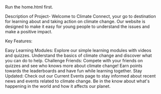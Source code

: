 Run the home.html first. 

Description of Project-
Welcome to Climate Connect, your go to destination for learning about and taking action on climate change. Our website is designed to make it easy for young people to understand the issues and make a positive impact.

Key Features:

Easy Learning Modules: Explore our simple learning modules with videos and quizzes. Understand the basics of climate change and discover what you can do to help.
Challenge Friends: Compete with your friends on quizzes and see who knows more about climate change! Earn points towards the leaderboards and have fun while learning together.
Stay Updated: Check out our Current Events page to stay informed about recent news and events related to climate change. Be in the know about what's happening in the world and how it affects our planet.
